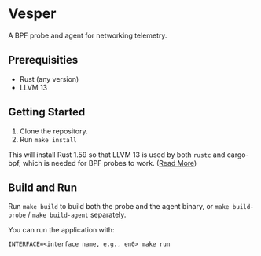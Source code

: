 # Vesper

A BPF probe and agent for networking telemetry.

## Prerequisities

* Rust (any version)
* LLVM 13

## Getting Started

1. Clone the repository.
2. Run `make install`

This will install Rust 1.59 so that LLVM 13 is used by both `rustc` and cargo-bpf, which is needed for BPF probes to work. ([Read More](https://github.com/foniod/redbpf#valid-combinations-of-rust-and-llvm-versions))

## Build and Run

Run `make build` to build both the probe and the agent binary, or `make build-probe` / `make build-agent` separately.

You can run the application with:

```
INTERFACE=<interface name, e.g., en0> make run
```